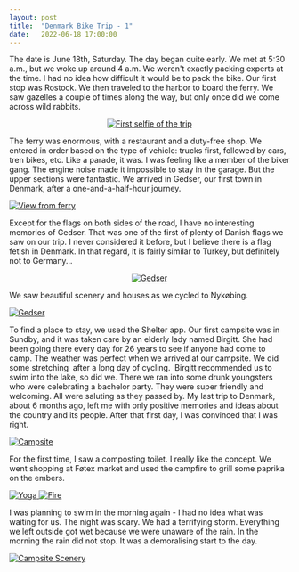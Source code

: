 ```yaml
---
layout: post
title:  "Denmark Bike Trip - 1"
date:   2022-06-18 17:00:00
---
```



The date is June 18th, Saturday. The day began quite early. We met at 5:30 a.m., but we woke up around 4 a.m. We weren't exactly packing experts at the time. I had no idea how difficult it would be to pack the bike. Our first stop was Rostock. We then traveled to the harbor to board the ferry. We saw gazelles a couple of times along the way, but only once did we come across wild rabbits. 

<p style="text-align:center">
<a href="https://irem.dev/assets/selfie_orig.jpg"><img src="https://irem.dev/assets/selfie_small.jpg" style="max-width:75%" alt="First selfie of the trip"/></a>
</p>


The ferry was enormous, with a restaurant and a duty-free shop. We entered in order based on the type of vehicle: trucks first, followed by cars, tren bikes, etc. Like a parade, it was. I was feeling like a member of the biker gang. The engine noise made it impossible to stay in the garage. But the upper sections were fantastic. We arrived in Gedser, our first town in Denmark, after a one-and-a-half-hour journey.

<a href="/assets/ferry_orig.jpg"><img src="https://irem.dev/assets/ferry_small.jpg" alt="View from ferry" /></a>

Except for the flags on both sides of the road, I have no interesting memories of Gedser. That was one of the first of plenty of Danish flags we saw on our trip. I never considered it before, but I believe there is a flag fetish in Denmark. In that regard, it is fairly similar to Turkey, but definitely not to Germany...

<p style="text-align:center">
<a href="/assets/flag_orig.jpg"><img src="https://irem.dev/assets/flag_small.jpg" style="max-width:75%" alt="Gedser" /></a>
</p>

We saw beautiful scenery and houses as we cycled to Nykøbing.

<a href="/assets/house_orig.jpg"><img src="https://irem.dev/assets/house_small.jpg" alt="Gedser" /></a>

To find a place to stay, we used the Shelter app. Our first campsite was in Sundby, and it was taken care by an elderly lady named Birgitt. She had been going there every day for 26 years to see if anyone had come to camp. The weather was perfect when we arrived at our campsite. We did some stretching  after a long day of cycling.  Birgitt recommended us to swim into the lake, so did we. There we ran into some drunk youngsters who were celebrating a bachelor party. They were super friendly and welcoming. All were saluting as they passed by. My last trip to Denmark, about 6 months ago, left me with only positive memories and ideas about the country and its people. After that first day, I was convinced that I was right. 

<a href="/assets/camp_orig.jpg"><img src="https://irem.dev/assets/camp_small.jpg" alt="Campsite" /></a>

For the first time, I saw a composting toilet. I really like the concept. We went shopping at Føtex market and used the campfire to grill some paprika on the embers.

<a href="/assets/yoga_orig.jpg"><img src="https://irem.dev/assets/yoga_small.jpg" style="max-width:45%" alt="Yoga" />
</a> <a href="/assets/fire_orig.jpg"><img src="https://irem.dev/assets/fire_small.jpg" style="max-width:45% float: right" alt="Fire" /></a>

I was planning to swim in the morning again - I had no idea what was waiting for us. The night was scary. We had a terrifying storm. Everything we left outside got wet because we were unaware of the rain. In the morning the rain did not stop. It was a demoralising start to the day.

<a href="/assets/campview_orig.jpg"><img src="https://irem.dev/assets/campview_small.jpg" alt="Campsite Scenery" /></a>


